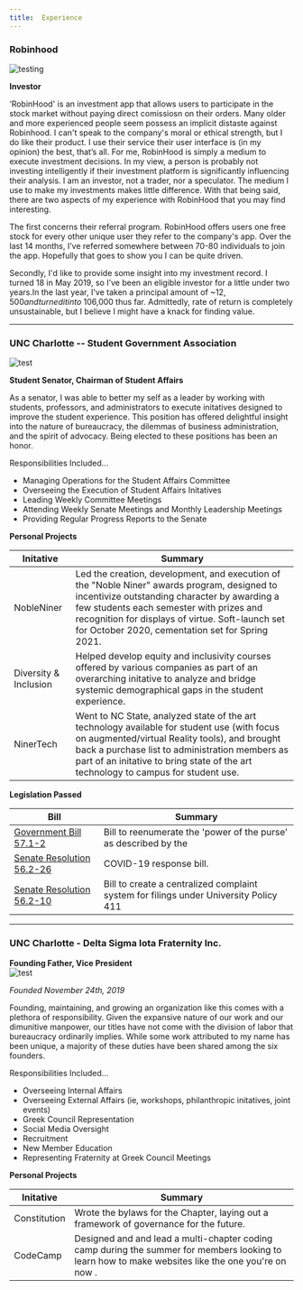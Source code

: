 ```yaml
---
title:  Experience
---
```


### Robinhood 


![testing](/images/robinhood.png)


**Investor**                         




‘RobinHood' is an investment app that allows users to participate in the stock market without paying direct comissiosn on their orders. Many older and more experienced people seem possess an implicit distaste against Robinhood. I can't speak to the company's moral or ethical strength, but I do like their product. I use their service their user interface is (in my opinion) the best, that’s all. For me, RobinHood is simply a medium to execute investment decisions. In my view, a person is probably not investing intelligently if their investment platform is significantly influencing their analysis. I am an investor, not a trader, nor a speculator. The medium I use to make my investments makes little difference. With that being said, there are two aspects of my experience with RobinHood that you may find interesting.

The first concerns their referral program. RobinHood offers users one free stock for every other unique user they refer to the company's app. Over the last 14 months, I’ve referred somewhere between 70-80 individuals to join the app. Hopefully that goes to show you I can be quite driven.

Secondly, I'd like to provide some insight into my investment record. I turned 18 in May 2019, so I’ve been an eligible investor for a little under two years.In the last year, I've taken a principal amount of ~$12,500 and turned it into ~$106,000 thus far. Admittedly, rate of return is completely unsustainable, but I believe I might have a knack for finding value.

_________________________________________________________________

### UNC Charlotte -- Student Government Association 


![test](/images/sgatrans.png)  

**Student Senator, Chairman of Student Affairs**                         



As a senator, I was able to better my self as a leader by working with students, professors, and administrators to execute initatives designed to improve the student experience. This position has offered delightful insight into the nature of bureaucracy, the dilemmas of business administration, and the spirit of advocacy. Being elected to these positions has been an honor.

Responsibilities Included...
- Managing Operations for the Student Affairs Committee
- Overseeing the Execution of Student Affairs Initatives
- Leading Weekly Committee Meetings
- Attending Weekly Senate Meetings and Monthly Leadership Meetings
- Providing Regular Progress Reports to the Senate 

**Personal Projects**

| Initative  | Summary |
| ----- | -------- |
| NobleNiner   | Led the creation, development, and execution of the "Noble Niner" awards program, designed to incentivize outstanding character by awarding a few students each semester with prizes and recognition for displays of virtue. Soft-launch set for October 2020, cementation set for Spring 2021.|
| Diversity & Inclusion | Helped develop equity and inclusivity courses offered by various companies as part of an overarching initative to analyze and bridge systemic demographical gaps in the student experience.|
| NinerTech | Went to NC State, analyzed state of the art technology available for student use (with focus on augmented/virtual Reality tools), and brought back a purchase list to administration members as part of an initative to bring state of the art technology to campus for student use. |

 **Legislation Passed**

| Bill  | Summary |
| ----- | -------- |
| [Government Bill 57.1-2](https://docs.google.com/document/d/1hhpso-2XlKljalDIKOkyt2fztlBqkozXxSrjLi2zcDg/edit)    | Bill to reenumerate the 'power of the purse' as described by the     |
| [Senate Resolution 56.2-26](https://docs.google.com/document/d/159Uvog9l1xu3tJ_NnEwVi-e5p8YmEoUev-lU-u7Nx-w/edit)     | COVID-19 response bill. |
| [Senate Resolution 56.2-10](https://docs.google.com/document/d/15dwBCehXHz-3A1cd4YL_qJwxQh5Ykv0d65KNuggAM0I/edit)  | Bill to create a centralized complaint system for filings under University Policy 411 |


___________________________________________________________________________________________________________________________________________

### UNC Charlotte - Delta Sigma Iota Fraternity Inc.
**Founding Father, Vice President**                            
![test](/images/dsiLogo.png)    

*Founded November 24th, 2019*

Founding, maintaining, and growing an organization like this comes with a plethora of responsibility. Given the expansive nature of our work and our dimunitive manpower, our titles have not come with the division of labor that bureaucracy ordinarily implies. While some work attributed to my name has been unique, a majority of these duties have been shared among the six founders.

Responsibilities Included...
- Overseeing Internal Affairs
- Overseeing External Affairs (ie, workshops, philanthropic initatives, joint events)
- Greek Council Representation
- Social Media Oversight
- Recruitment 
- New Member Education
- Representing Fraternity at Greek Council Meetings

**Personal Projects**

| Initative  | Summary |
| ----- | -------- |
| Constitution | Wrote the bylaws for the Chapter, laying out a framework of governance for the future. |
| CodeCamp   | Designed and and lead a multi-chapter coding camp during the summer for members looking to learn how to make websites like the one you're on now .| 

